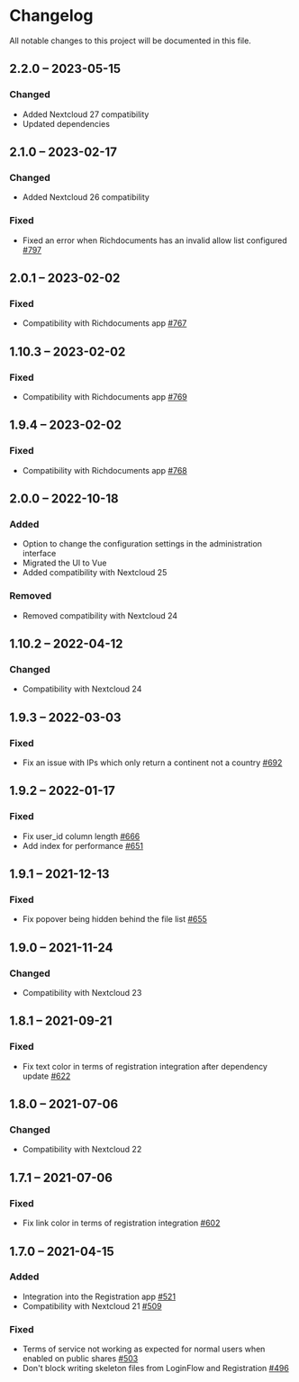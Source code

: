 # Changelog
All notable changes to this project will be documented in this file.

## 2.2.0 – 2023-05-15
### Changed
- Added Nextcloud 27 compatibility
- Updated dependencies

## 2.1.0 – 2023-02-17
### Changed
- Added Nextcloud 26 compatibility

### Fixed
- Fixed an error when Richdocuments has an invalid allow list configured
  [#797](https://github.com/nextcloud/terms_of_service/pull/797)

## 2.0.1 – 2023-02-02
### Fixed
- Compatibility with Richdocuments app
  [#767](https://github.com/nextcloud/terms_of_service/pull/767)

## 1.10.3 – 2023-02-02
### Fixed
- Compatibility with Richdocuments app
  [#769](https://github.com/nextcloud/terms_of_service/pull/769)

## 1.9.4 – 2023-02-02
### Fixed
- Compatibility with Richdocuments app
  [#768](https://github.com/nextcloud/terms_of_service/pull/768)

## 2.0.0 – 2022-10-18
### Added
- Option to change the configuration settings in the administration interface
- Migrated the UI to Vue
- Added compatibility with Nextcloud 25

### Removed
- Removed compatibility with Nextcloud 24

## 1.10.2 – 2022-04-12
### Changed
- Compatibility with Nextcloud 24

## 1.9.3 – 2022-03-03
### Fixed
- Fix an issue with IPs which only return a continent not a country
  [#692](https://github.com/nextcloud/terms_of_service/pull/692)

## 1.9.2 – 2022-01-17
### Fixed
- Fix user_id column length
  [#666](https://github.com/nextcloud/terms_of_service/pull/666)
- Add index for performance
  [#651](https://github.com/nextcloud/terms_of_service/pull/651)

## 1.9.1 – 2021-12-13
### Fixed
- Fix popover being hidden behind the file list
  [#655](https://github.com/nextcloud/terms_of_service/pull/655)

## 1.9.0 – 2021-11-24
### Changed
- Compatibility with Nextcloud 23

## 1.8.1 – 2021-09-21
### Fixed
- Fix text color in terms of registration integration after dependency update
  [#622](https://github.com/nextcloud/terms_of_service/pull/622)

## 1.8.0 – 2021-07-06
### Changed
- Compatibility with Nextcloud 22

## 1.7.1 – 2021-07-06
### Fixed
- Fix link color in terms of registration integration
  [#602](https://github.com/nextcloud/terms_of_service/pull/602)

## 1.7.0 – 2021-04-15
### Added
- Integration into the Registration app
  [#521](https://github.com/nextcloud/terms_of_service/pull/521)
- Compatibility with Nextcloud 21
  [#509](https://github.com/nextcloud/terms_of_service/pull/509)

### Fixed
- Terms of service not working as expected for normal users when enabled on public shares
  [#503](https://github.com/nextcloud/terms_of_service/pull/503)
- Don't block writing skeleton files from LoginFlow and Registration
  [#496](https://github.com/nextcloud/terms_of_service/pull/496)
